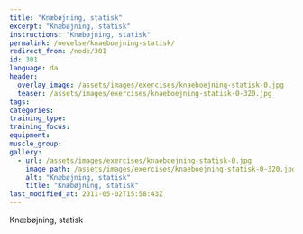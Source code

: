 ```yaml
---
title: "Knæbøjning, statisk"
excerpt: "Knæbøjning, statisk"
instructions: "Knæbøjning, statisk"
permalink: /oevelse/knaeboejning-statisk/
redirect_from: /node/301
id: 301
language: da
header:
  overlay_image: /assets/images/exercises/knaeboejning-statisk-0.jpg
  teaser: /assets/images/exercises/knaeboejning-statisk-0-320.jpg
tags:
categories:
training_type: 
training_focus: 
equipment:
muscle_group:
gallery:
  - url: /assets/images/exercises/knaeboejning-statisk-0.jpg
    image_path: /assets/images/exercises/knaeboejning-statisk-0-320.jpg
    alt: "Knæbøjning, statisk"
    title: "Knæbøjning, statisk"
last_modified_at: 2011-05-02T15:58:43Z
---
```


Knæbøjning, statisk
